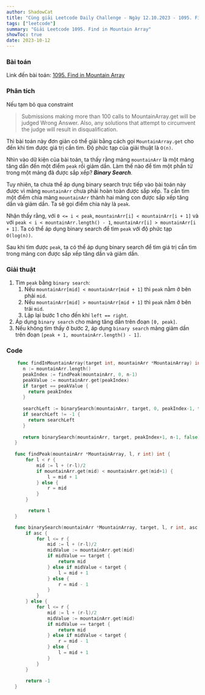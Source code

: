 ```yaml
---
author: ShadowCat
title: "Cùng giải Leetcode Daily Challenge - Ngày 12.10.2023 - 1095. Find in Mountain Array"
tags: ["leetcode"]
summary: "Giải Leetcode 1095. Find in Mountain Array"
showToc: true
date: 2023-10-12
---
```


### Bài toán
Link đến bài toán: [1095. Find in Mountain Array](https://leetcode.com/problems/find-in-mountain-array)

### Phân tích

Nếu tạm bỏ qua constraint
> Submissions making more than 100 calls to MountainArray.get will be judged Wrong Answer.
> Also, any solutions that attempt to circumvent the judge will result in disqualification.

Thì bài toán này đơn giản có thể giải bằng cách gọi `MountainArray.get` cho đến khi tìm được giá trị cần tìm.
Độ phức tạp của giải thuật là `O(n)`.

Nhìn vào dữ kiện của bài toán, ta thấy rằng mảng `mountainArr` là một mảng tăng dần đến một điểm `peak` rồi giảm dần.
Làm thế nào để tìm một phần tử trong một mảng đã được sắp xếp? ***Binary Search***.

Tuy nhiên, ta chưa thể áp dụng binary search trực tiếp vào bài toán này được vì mảng `mountainArr` chưa phải hoàn toàn được sắp xếp.
Ta cần tìm một điểm chia mảng `mountainArr` thành hai mảng con được sắp xếp tăng dần và giảm dần. Ta sẽ gọi điểm chia này là `peak`.

Nhận thấy rằng, với `0 <= i < peak`, `mountainArr[i] < mountainArr[i + 1]` và với `peak < i < mountainArr.length() - 1`,
`mountainArr[i] > mountainArr[i + 1]`.
Ta có thể áp dụng binary search để tìm `peak` với độ phức tạp `O(log(n))`.

Sau khi tìm được `peak`, ta có thể áp dụng binary search để tìm giá trị cần tìm trong mảng con được sắp xếp tăng dần và giảm dần.

### Giải thuật

1. Tìm `peak` bằng `binary search`:
    1. Nếu `mountainArr[mid] < mountainArr[mid + 1]` thì `peak` nằm ở bên phải `mid`.
    2. Nếu `mountainArr[mid] > mountainArr[mid + 1]` thì `peak` nằm ở bên trái `mid`.
    3. Lặp lại bước 1 cho đến khi `left == right`.
2. Áp dụng `binary search` cho mảng tăng dần trên đoạn `[0, peak]`.
3. Nếu không tìm thấy ở bước 2, áp dụng `binary search` mảng giảm dần trên đoạn `[peak + 1, mountainArr.length() - 1]`.

### Code

```go
    func findInMountainArray(target int, mountainArr *MountainArray) int {
      n := mountainArr.length()
      peakIndex := findPeak(mountainArr, 0, n-1)
      peakValue := mountainArr.get(peakIndex)
      if target == peakValue {
        return peakIndex
      }
      
      searchLeft := binarySearch(mountainArr, target, 0, peakIndex-1, true)
      if searchLeft != -1 {
        return searchLeft
      }
      
      return binarySearch(mountainArr, target, peakIndex+1, n-1, false)
   }
   
   func findPeak(mountainArr *MountainArray, l, r int) int {
	   for l < r {
           mid := l + (r-l)/2
           if mountainArr.get(mid) < mountainArr.get(mid+1) {
               l = mid + 1
           } else {
               r = mid
		   }
	   }

	    return l
   }

   func binarySearch(mountainArr *MountainArray, target, l, r int, asc bool) int {
       if asc {
           for l <= r {
               mid := l + (r-l)/2
               midValue := mountainArr.get(mid)
               if midValue == target {
                   return mid
               } else if midValue < target {
                   l = mid + 1
               } else {
                   r = mid - 1
               }
           }
       } else {
           for l <= r {
               mid := l + (r-l)/2
               midValue := mountainArr.get(mid)
               if midValue == target {
                   return mid
               } else if midValue < target {
                   r = mid - 1
               } else {
                   l = mid + 1
               }
           }
       }
   
       return -1
   }

```